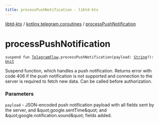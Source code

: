 ```yaml
---
title: processPushNotification - libtd-ktx
---
```


[libtd-ktx](../index.html) / [kotlinx.telegram.coroutines](index.html) / [processPushNotification](./process-push-notification.html)

# processPushNotification

`suspend fun `[`TelegramFlow`](../kotlinx.telegram.core/-telegram-flow/index.html)`.processPushNotification(payload: `[`String`](https://kotlinlang.org/api/latest/jvm/stdlib/kotlin/-string/index.html)`?): `[`Unit`](https://kotlinlang.org/api/latest/jvm/stdlib/kotlin/-unit/index.html)

Suspend function, which handles a push notification. Returns error with code 406 if the push
notification is not supported and connection to the server is required to fetch new data. Can be
called before authorization.

### Parameters

`payload` - JSON-encoded push notification payload with all fields sent by the server, and
&amp;quot;google.sentTime&amp;quot; and &amp;quot;google.notification.sound&amp;quot; fields added.